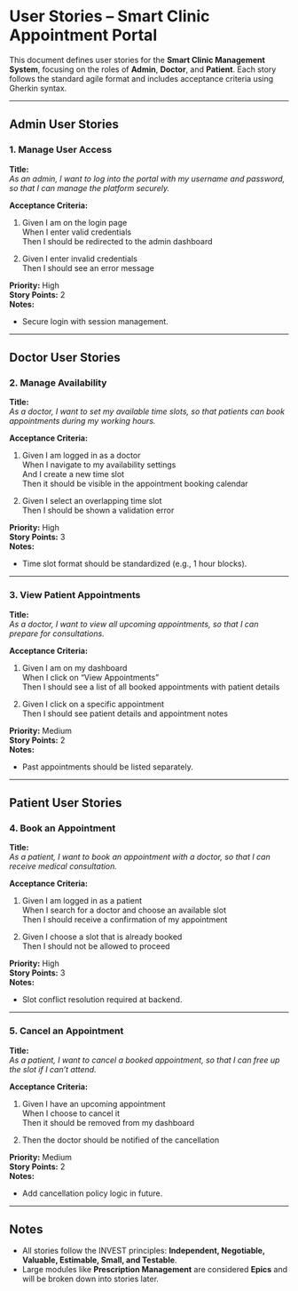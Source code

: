 #  User Stories – Smart Clinic Appointment Portal

This document defines user stories for the **Smart Clinic Management System**, focusing on the roles of **Admin**, **Doctor**, and **Patient**. Each story follows the standard agile format and includes acceptance criteria using Gherkin syntax.

---

## Admin User Stories

### 1. Manage User Access

**Title:**  
_As an admin, I want to log into the portal with my username and password, so that I can manage the platform securely._

**Acceptance Criteria:**  
1. Given I am on the login page  
   When I enter valid credentials  
   Then I should be redirected to the admin dashboard

2. Given I enter invalid credentials  
   Then I should see an error message

**Priority:** High  
**Story Points:** 2  
**Notes:**  
- Secure login with session management.

---

##  Doctor User Stories

### 2. Manage Availability

**Title:**  
_As a doctor, I want to set my available time slots, so that patients can book appointments during my working hours._

**Acceptance Criteria:**  
1. Given I am logged in as a doctor  
   When I navigate to my availability settings  
   And I create a new time slot  
   Then it should be visible in the appointment booking calendar

2. Given I select an overlapping time slot  
   Then I should be shown a validation error

**Priority:** High  
**Story Points:** 3  
**Notes:**  
- Time slot format should be standardized (e.g., 1 hour blocks).

---

### 3. View Patient Appointments

**Title:**  
_As a doctor, I want to view all upcoming appointments, so that I can prepare for consultations._

**Acceptance Criteria:**  
1. Given I am on my dashboard  
   When I click on “View Appointments”  
   Then I should see a list of all booked appointments with patient details

2. Given I click on a specific appointment  
   Then I should see patient details and appointment notes

**Priority:** Medium  
**Story Points:** 2  
**Notes:**  
- Past appointments should be listed separately.

---

##  Patient User Stories

### 4. Book an Appointment

**Title:**  
_As a patient, I want to book an appointment with a doctor, so that I can receive medical consultation._

**Acceptance Criteria:**  
1. Given I am logged in as a patient  
   When I search for a doctor and choose an available slot  
   Then I should receive a confirmation of my appointment

2. Given I choose a slot that is already booked  
   Then I should not be allowed to proceed

**Priority:** High  
**Story Points:** 3  
**Notes:**  
- Slot conflict resolution required at backend.

---

### 5. Cancel an Appointment

**Title:**  
_As a patient, I want to cancel a booked appointment, so that I can free up the slot if I can’t attend._

**Acceptance Criteria:**  
1. Given I have an upcoming appointment  
   When I choose to cancel it  
   Then it should be removed from my dashboard

2. Then the doctor should be notified of the cancellation

**Priority:** Medium  
**Story Points:** 2  
**Notes:**  
- Add cancellation policy logic in future.

---

##  Notes

- All stories follow the INVEST principles: **Independent, Negotiable, Valuable, Estimable, Small, and Testable**.
- Large modules like **Prescription Management** are considered **Epics** and will be broken down into stories later.
